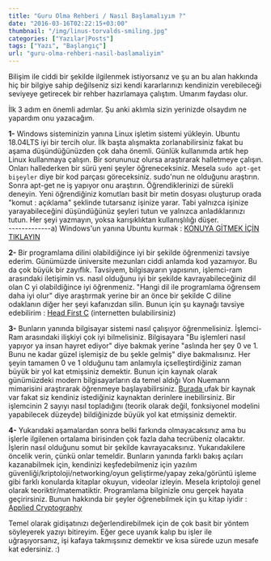 ```yaml
---
title: "Guru Olma Rehberi / Nasıl Başlamalıyım ?"
date: "2016-03-16T02:22:15+03:00"
thumbnail: "/img/linus-torvalds-smiling.jpg"
categories: ["Yazılar|Posts"]
tags: ["Yazı", "Başlangıç"]
url: "guru-olma-rehberi-nasil-baslamaliyim"
---
```


Bilişim ile ciddi bir şekilde ilgilenmek istiyorsanız ve şu an bu alan hakkında hiç bir bilgiye sahip değilseniz sizi kendi kararlarınızı kendinizin verebileceği seviyeye getirecek bir rehber hazırlamaya çalıştım. Umarım faydası olur.

İlk 3 adım en önemli adımlar. Şu anki aklımla sizin yerinizde olsaydım ne yapardım onu yazacağım.

**1-** Windows sisteminizin yanına Linux işletim sistemi yükleyin. Ubuntu 18.04LTS iyi bir tercih olur. İlk başta alışmakta zorlanabilirsiniz fakat bu aşama düşündüğünüzden çok daha önemli. Günlük kullanımda artık hep Linux kullanmaya çalışın. Bir sorununuz olursa araştırarak halletmeye çalışın. Onları hallederken bir sürü yeni şeyler öğreneceksiniz. Mesela `sudo apt-get bişeyler` diye bir kod parçası göreceksiniz. sudo'nun ne olduğunu araştırın. Sonra apt-get ne iş yapıyor onu araştırın. Öğrendiklerinizi de sürekli deneyin. Yeni öğrendiğiniz komutları basit bir metin dosyası oluşturup orada "komut : açıklama" şeklinde tutarsanız işinize yarar. Tabi yalnızca işinize yarayabileceğini düşündüğünüz şeyleri tutun ve yalnızca anladıklarınızı tutun. Her şeyi yazmayın, yoksa karışıklıktan kullanışlılığı düşer.</br>
-------------a) Windows'un yanına Ubuntu kurmak : [KONUYA GİTMEK İÇİN TIKLAYIN](/windowsun-yanina-linux-ubuntu-kurmak-dualboot)

**2-** Bir programlama dilini olabildiğince iyi bir şekilde öğrenmenizi tavsiye ederim. Günümüzde üniversite mezunları ciddi anlamda kod yazamıyor. Bu da çok büyük bir zayıflık. Tavsiyem, bilgisayarın yapısının, işlemci-ram arasındaki iletişimin vs. nasıl olduğunu iyi bir şekilde kavrayabileceğiniz dil olan C yi olabildiğince iyi öğrenmeniz. "Hangi dil ile programlama öğrensem daha iyi olur" diye araştırmak yerine bir an önce bir şekilde C diline odaklanın diğer her şeyi kafanızdan silin. Bunun için şu kaynağı tavsiye edebilirim : [Head First C](https://github.com/Exoskill/C-headfirst/blob/master/Head%20First%20C%20-%20David%20Griffiths%2C%20Dawn%20Griffiths.pdf) (internetten bulabilirsiniz)

**3-** Bunların yanında bilgisayar sistemi nasıl çalışıyor öğrenmelisiniz. İşlemci-Ram arasındaki ilişkiyi çok iyi bilmelisiniz. Bilgisayara "Bu işlemleri nasıl yapıyor ya insan hayret ediyor" diye bakmak yerine "aslında her şey 0 ve 1. Bunu ne kadar güzel işlemişiz de bu şekle gelmiş" diye bakmalısınız. Her şeyin tamamen 0 ve 1 olduğunu tam anlamıyla içselleştirdiğiniz zaman büyük bir yol kat etmişsiniz demektir. Bunun için kaynak olarak günümüzdeki modern bilgisayarların da temel aldığı Von Nuemann mimarisini araştırarak öğrenmeye başlayabilirsiniz. [Burada ](http://www2.cs.siu.edu/~cs401/Textbook/ch2.pdf) ufak bir kaynak var fakat siz kendiniz istediğiniz kaynaktan derinlere inebilirsiniz. Bir işlemcinin 2 sayıyı nasıl topladığını (teorik olarak değil, fonksiyonel modelini yapabilecek düzeyde) bildiğinizde büyük yol kat etmişsiniz demektir.

**4-** Yukarıdaki aşamalardan sonra belki farkında olmayacaksınız ama bu işlerle ilgilenen ortalama birisinden çok fazla daha tecrübeniz olacaktır. İşlerin nasıl olduğunu somut bir şekilde kavrayacaksınız. Yukarıdakilere öncelik verin, çünkü onlar temeldir. Bunların yanında farklı bakış açıları kazanabilmek için, kendinizi keşfedebilmeniz için yazılım güvenliği/kriptoloji/networking/oyun geliştirme/yapay zeka/görüntü işleme gibi farklı konularda kitaplar okuyun, videolar izleyin. Mesela kriptoloji genel olarak teoriktir/matematiktir. Programlama bilginizle onu gerçek hayata geçirirsiniz. Bunun hakkında bir şeyler öğrenebilmek için şu kitap iyidir : [Applied Cryptography](https://doc.lagout.org/network/3_Cryptography/Applied%20Cryptography%2C%202nd%20Edition.pdf)

Temel olarak gidişatınızı değerlendirebilmek için de çok basit bir yöntem söyleyerek yazıyı bitireyim.
Eğer gece uyanık kalıp bu işler ile uğraşıyorsanız, işi kafaya takmışsınız demektir ve kısa sürede uzun mesafe kat edersiniz. :)
